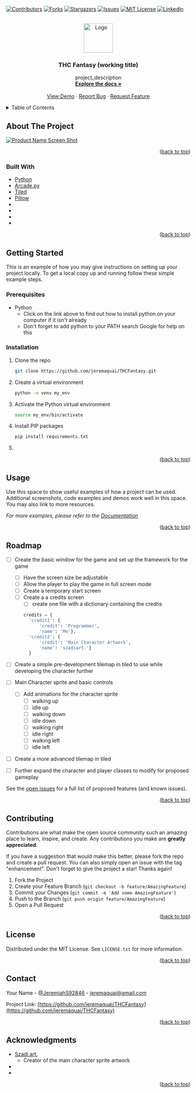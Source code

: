 <div id="top"></div>
<!--
*** Thanks for checking out the Best-README-Template. If you have a suggestion
*** that would make this better, please fork the repo and create a pull request
*** or simply open an issue with the tag "enhancement".
*** Don't forget to give the project a star!
*** Thanks again! Now go create something AMAZING! :D
-->



<!-- PROJECT SHIELDS -->
<!--
*** I'm using markdown "reference style" links for readability.
*** Reference links are enclosed in brackets [ ] instead of parentheses ( ).
*** See the bottom of this document for the declaration of the reference variables
*** for contributors-url, forks-url, etc. This is an optional, concise syntax you may use.
*** https://www.markdownguide.org/basic-syntax/#reference-style-links
-->
[![Contributors][contributors-shield]][contributors-url]
[![Forks][forks-shield]][forks-url]
[![Stargazers][stars-shield]][stars-url]
[![Issues][issues-shield]][issues-url]
[![MIT License][license-shield]][license-url]
[![LinkedIn][linkedin-shield]][linkedin-url]



<!-- PROJECT LOGO -->
<br />
<div align="center">
  <a href="https://github.com/jeremaquai/THCFantasy">
    <img src="images/logo.png" alt="Logo" width="80" height="80">
  </a>

<h3 align="center">THC Fantasy (working title)</h3>

  <p align="center">
    project_description
    <br />
    <a href="https://github.com/jeremaquai/THCFantasy"><strong>Explore the docs »</strong></a>
    <br />
    <br />
    <a href="https://github.com/jeremaquai/THCFantasy">View Demo</a>
    ·
    <a href="https://github.com/jeremaquai/THCFantasy/issues">Report Bug</a>
    ·
    <a href="https://github.com/jeremaquai/THCFantasy/issues">Request Feature</a>
  </p>
</div>



<!-- TABLE OF CONTENTS -->
<details>
  <summary>Table of Contents</summary>
  <ol>
    <li>
      <a href="#about-the-project">About The Project</a>
      <ul>
        <li><a href="#built-with">Built With</a></li>
      </ul>
    </li>
    <li>
      <a href="#getting-started">Getting Started</a>
      <ul>
        <li><a href="#prerequisites">Prerequisites</a></li>
        <li><a href="#installation">Installation</a></li>
      </ul>
    </li>
    <li><a href="#usage">Usage</a></li>
    <li><a href="#roadmap">Roadmap</a></li>
    <li><a href="#contributing">Contributing</a></li>
    <li><a href="#license">License</a></li>
    <li><a href="#contact">Contact</a></li>
    <li><a href="#acknowledgments">Acknowledgments</a></li>
  </ol>
</details>



<!-- ABOUT THE PROJECT -->
## About The Project

[![Product Name Screen Shot][product-screenshot]](https://example.com)


<p align="right">(<a href="#top">back to top</a>)</p>



### Built With

* [Python](https://www.python.org/)
* [Arcade.py](https://api.arcade.academy/en/latest/)
* [Tiled](http://www.mapeditor.org/)
* [Pillow](https://pypi.org/project/pillow/)
* []()
* []()
* []()
* []()

<p align="right">(<a href="#top">back to top</a>)</p>



<!-- GETTING STARTED -->
## Getting Started

This is an example of how you may give instructions on setting up your project locally.
To get a local copy up and running follow these simple example steps.

### Prerequisites


* Python
  * Click on the link above to find out how to install python on your computer if it isn't already
  * Don't forget to add python to your PATH search Google for help on this

### Installation

1. Clone the repo
   ```sh
   git clone https://github.com/jeremaquai/THCFantasy.git
   ```
2. Create a virtual environment
    ```bash
    python -m venv my_env
    ```
3. Activate the Python virtual environment
    ```bash
    source my_env/bin/activate
    ```
4. Install PIP packages
   ```sh
   pip install requirements.txt
   ```
5. 

<p align="right">(<a href="#top">back to top</a>)</p>



<!-- USAGE EXAMPLES -->
## Usage

Use this space to show useful examples of how a project can be used. Additional screenshots, code examples and demos work well in this space. You may also link to more resources.

_For more examples, please refer to the [Documentation](https://example.com)_

<p align="right">(<a href="#top">back to top</a>)</p>



<!-- ROADMAP -->
## Roadmap

- [ ] Create the basic window for the game and set up the framework for the game
    - [ ] Have the screen size be adjustable
    - [ ] Allow the player to play the game in full screen mode
    - [ ] Create a temporary start screen
    - [ ] Create a a credits screen
        - [ ] create one file with a dictionary containing the credtis
        ```python
        credits = {
          'credit1': {
              'credit': 'Programmer', 
              'name': 'Me'},
          'credit2': {
              'credit': 'Main Character Artwork',
              'name': 'szadiart.'}
          }
        ```
- [ ] Create a simple pre-development tilemap in tiled to use while developing the character further
- [ ] Main Character sprite and basic controls
    - [ ] Add animations for the character sprite
      - [ ] walking up
      - [ ] idle up
      - [ ] walking down
      - [ ] idle down
      - [ ] walking right
      - [ ] idle right
      - [ ] walking left
      - [ ] idle left
- [ ] Create a more advanced tilemap in tiled
- [ ] Further expand the character and player classes to modify for proposed gameplay


See the [open issues](https://github.com/jeremaquai/THCFantasy/issues) for a full list of proposed features (and known issues).

<p align="right">(<a href="#top">back to top</a>)</p>



<!-- CONTRIBUTING -->
## Contributing

Contributions are what make the open source community such an amazing place to learn, inspire, and create. Any contributions you make are **greatly appreciated**.

If you have a suggestion that would make this better, please fork the repo and create a pull request. You can also simply open an issue with the tag "enhancement".
Don't forget to give the project a star! Thanks again!

1. Fork the Project
2. Create your Feature Branch (`git checkout -b feature/AmazingFeature`)
3. Commit your Changes (`git commit -m 'Add some AmazingFeature'`)
4. Push to the Branch (`git push origin feature/AmazingFeature`)
5. Open a Pull Request

<p align="right">(<a href="#top">back to top</a>)</p>



<!-- LICENSE -->
## License

Distributed under the MIT License. See `LICENSE.txt` for more information.

<p align="right">(<a href="#top">back to top</a>)</p>



<!-- CONTACT -->
## Contact

Your Name - [@JeremiahS92846](https://twitter.com/@JeremiahS92846) - jeremaquai@gmail.com

Project Link: [https://github.com/jeremaquai/THCFantasy](https://github.com/jeremaquai/THCFantasy)

<p align="right">(<a href="#top">back to top</a>)</p>



<!-- ACKNOWLEDGMENTS -->
## Acknowledgments

* [Szadi art.](https://szadiart.itch.io/)
  - Creator of the main character sprite artwork 
* []()
* []()

<p align="right">(<a href="#top">back to top</a>)</p>



<!-- MARKDOWN LINKS & IMAGES -->
<!-- https://www.markdownguide.org/basic-syntax/#reference-style-links -->
[contributors-shield]: https://img.shields.io/github/contributors/jeremaquai/THCFantasy.svg?style=for-the-badge
[contributors-url]: https://github.com/jeremaquai/THCFantasy/graphs/contributors
[forks-shield]: https://img.shields.io/github/forks/jeremaquai/THCFantasy.svg?style=for-the-badge
[forks-url]: https://github.com/jeremaquai/THCFantasy/network/members
[stars-shield]: https://img.shields.io/github/stars/jeremaquai/THCFantasy.svg?style=for-the-badge
[stars-url]: https://github.com/jeremaquai/THCFantasy/stargazers
[issues-shield]: https://img.shields.io/github/issues/jeremaquai/THCFantasy.svg?style=for-the-badge
[issues-url]: https://github.com/jeremaquai/THCFantasy/issues
[license-shield]: https://img.shields.io/github/license/jeremaquai/THCFantasy.svg?style=for-the-badge
[license-url]: https://github.com/jeremaquai/THCFantasy/blob/master/LICENSE.txt
[linkedin-shield]: https://img.shields.io/badge/-LinkedIn-black.svg?style=for-the-badge&logo=linkedin&colorB=555
[linkedin-url]: https://linkedin.com/in/jeremiah-sparks-0ba36a239
[product-screenshot]: images/screenshot.png
